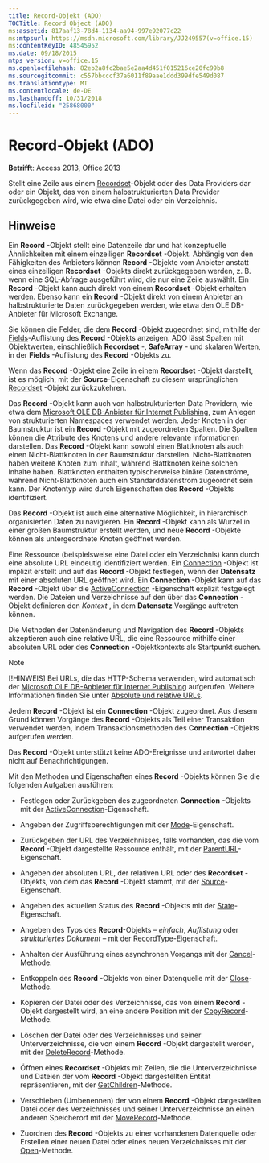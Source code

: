 ```yaml
---
title: Record-Objekt (ADO)
TOCTitle: Record Object (ADO)
ms:assetid: 817aaf13-78d4-1134-aa94-997e92077c22
ms:mtpsurl: https://msdn.microsoft.com/library/JJ249557(v=office.15)
ms:contentKeyID: 48545952
ms.date: 09/18/2015
mtps_version: v=office.15
ms.openlocfilehash: 82eb2a8fc2bae5e2aa4d451f015216ce20fc99b8
ms.sourcegitcommit: c557bbcccf37a6011f89aae1ddd399dfe549d087
ms.translationtype: MT
ms.contentlocale: de-DE
ms.lasthandoff: 10/31/2018
ms.locfileid: "25868000"
---
```

# <a name="record-object-ado"></a>Record-Objekt (ADO)


**Betrifft**: Access 2013, Office 2013

Stellt eine Zeile aus einem [Recordset](recordset-object-ado.md)-Objekt oder des Data Providers dar oder ein Objekt, das von einem halbstrukturierten Data Provider zurückgegeben wird, wie etwa eine Datei oder ein Verzeichnis.

## <a name="remarks"></a>Hinweise

Ein **Record** -Objekt stellt eine Datenzeile dar und hat konzeptuelle Ähnlichkeiten mit einem einzeiligen **Recordset** -Objekt. Abhängig von den Fähigkeiten des Anbieters können **Record** -Objekte vom Anbieter anstatt eines einzeiligen **Recordset** -Objekts direkt zurückgegeben werden, z. B. wenn eine SQL-Abfrage ausgeführt wird, die nur eine Zeile auswählt. Ein **Record** -Objekt kann auch direkt von einem **Recordset** -Objekt erhalten werden. Ebenso kann ein **Record** -Objekt direkt von einem Anbieter an halbstrukturierte Daten zurückgegeben werden, wie etwa den OLE DB-Anbieter für Microsoft Exchange.

Sie können die Felder, die dem **Record** -Objekt zugeordnet sind, mithilfe der [Fields](fields-collection-ado.md)-Auflistung des **Record** -Objekts anzeigen. ADO lässt Spalten mit Objektwerten, einschließlich **Recordset** -, **SafeArray** - und skalaren Werten, in der **Fields** -Auflistung des **Record** -Objekts zu.

Wenn das **Record** -Objekt eine Zeile in einem **Recordset** -Objekt darstellt, ist es möglich, mit der **Source**-Eigenschaft zu diesem ursprünglichen [Recordset](source-property-ado-record.md) -Objekt zurückzukehren.

Das **Record** -Objekt kann auch von halbstrukturierten Data Providern, wie etwa dem [Microsoft OLE DB-Anbieter für Internet Publishing](microsoft-ole-db-provider-for-internet-publishing.md), zum Anlegen von strukturierten Namespaces verwendet werden. Jeder Knoten in der Baumstruktur ist ein **Record** -Objekt mit zugeordneten Spalten. Die Spalten können die Attribute des Knotens und andere relevante Informationen darstellen. Das **Record** -Objekt kann sowohl einen Blattknoten als auch einen Nicht-Blattknoten in der Baumstruktur darstellen. Nicht-Blattknoten haben weitere Knoten zum Inhalt, während Blattknoten keine solchen Inhalte haben. Blattknoten enthalten typischerweise binäre Datenströme, während Nicht-Blattknoten auch ein Standarddatenstrom zugeordnet sein kann. Der Knotentyp wird durch Eigenschaften des **Record** -Objekts identifiziert.

Das **Record** -Objekt ist auch eine alternative Möglichkeit, in hierarchisch organisierten Daten zu navigieren. Ein **Record** -Objekt kann als Wurzel in einer großen Baumstruktur erstellt werden, und neue **Record** -Objekte können als untergeordnete Knoten geöffnet werden.

Eine Ressource (beispielsweise eine Datei oder ein Verzeichnis) kann durch eine absolute URL eindeutig identifiziert werden. Ein [Connection](connection-object-ado.md) -Objekt ist implizit erstellt und auf das **Record** -Objekt festlegen, wenn der **Datensatz** mit einer absoluten URL geöffnet wird. Ein **Connection** -Objekt kann auf das **Record** -Objekt über die [ActiveConnection](activeconnection-property-ado.md) -Eigenschaft explizit festgelegt werden. Die Dateien und Verzeichnisse auf den über das **Connection** -Objekt definieren den *Kontext* , in dem **Datensatz** Vorgänge auftreten können.

Die Methoden der Datenänderung und Navigation des **Record** -Objekts akzeptieren auch eine relative URL, die eine Ressource mithilfe einer absoluten URL oder des **Connection** -Objektkontexts als Startpunkt suchen.

> [!NOTE]
> [!HINWEIS] Bei URLs, die das HTTP-Schema verwenden, wird automatisch der [Microsoft OLE DB-Anbieter für Internet Publishing](microsoft-ole-db-provider-for-internet-publishing.md) aufgerufen. Weitere Informationen finden Sie unter [Absolute und relative URLs](absolute-and-relative-urls.md).



Jedem **Record** -Objekt ist ein **Connection** -Objekt zugeordnet. Aus diesem Grund können Vorgänge des **Record** -Objekts als Teil einer Transaktion verwendet werden, indem Transaktionsmethoden des **Connection** -Objekts aufgerufen werden.

Das **Record** -Objekt unterstützt keine ADO-Ereignisse und antwortet daher nicht auf Benachrichtigungen.

Mit den Methoden und Eigenschaften eines **Record** -Objekts können Sie die folgenden Aufgaben ausführen:

  - Festlegen oder Zurückgeben des zugeordneten **Connection** -Objekts mit der [ActiveConnection](activeconnection-property-ado.md)-Eigenschaft.

  - Angeben der Zugriffsberechtigungen mit der [Mode](mode-property-ado.md)-Eigenschaft.

  - Zurückgeben der URL des Verzeichnisses, falls vorhanden, das die vom **Record** -Objekt dargestellte Ressource enthält, mit der [ParentURL](parenturl-property-ado.md)-Eigenschaft.

  - Angeben der absoluten URL, der relativen URL oder des **Recordset** -Objekts, von dem das **Record** -Objekt stammt, mit der [Source](source-property-ado-record.md)-Eigenschaft.

  - Angeben des aktuellen Status des **Record** -Objekts mit der [State](state-property-ado.md)-Eigenschaft.

  - Angeben des Typs des **Record**-Objekts – *einfach*, *Auflistung* oder *strukturiertes Dokument* – mit der [RecordType](recordtype-property-ado.md)-Eigenschaft.

  - Anhalten der Ausführung eines asynchronen Vorgangs mit der [Cancel](cancel-method-ado.md)-Methode.

  - Entkoppeln des **Record** -Objekts von einer Datenquelle mit der [Close](close-method-ado.md)-Methode.

  - Kopieren der Datei oder des Verzeichnisse, das von einem **Record** -Objekt dargestellt wird, an eine andere Position mit der [CopyRecord](copyrecord-method-ado.md)-Methode.

  - Löschen der Datei oder des Verzeichnisses und seiner Unterverzeichnisse, die von einem **Record** -Objekt dargestellt werden, mit der [DeleteRecord](deleterecord-method-ado.md)-Methode.

  - Öffnen eines **Recordset** -Objekts mit Zeilen, die die Unterverzeichnisse und Dateien der vom **Record** -Objekt dargestellten Entität repräsentieren, mit der [GetChildren](getchildren-method-ado.md)-Methode.

  - Verschieben (Umbenennen) der von einem **Record** -Objekt dargestellten Datei oder des Verzeichnisses und seiner Unterverzeichnisse an einen anderen Speicherort mit der [MoveRecord](moverecord-method-ado.md)-Methode.

  - Zuordnen des **Record** -Objekts zu einer vorhandenen Datenquelle oder Erstellen einer neuen Datei oder eines neuen Verzeichnisses mit der [Open](open-method-ado-record.md)-Methode.


